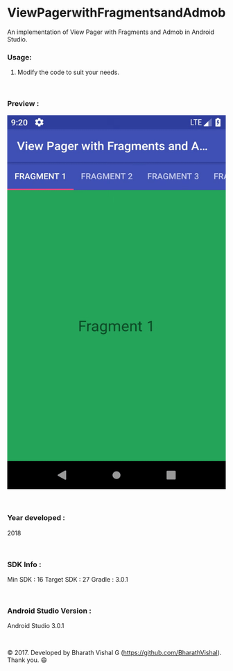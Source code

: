 # ViewPagerwithFragmentsandAdmob

An implementation of View Pager with Fragments and Admob in Android Studio. 


### Usage:
1. Modify the code to suit your needs.



&nbsp;

### Preview : 
![Preview](https://github.com/BharathVishal/ViewPagerwithFragmentsandAdmob/blob/master/Preview/PreviewGif.gif)


&nbsp;

### Year developed : 
2018


&nbsp;

### SDK Info : 
Min SDK : 16 
Target SDK : 27
Gradle : 3.0.1

&nbsp;


### Android Studio Version : 
Android Studio 3.0.1


&nbsp;

© 2017. Developed by Bharath Vishal G (https://github.com/BharathVishal).
Thank you. :smile:
